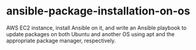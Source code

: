 # ansible-package-installation-on-os
AWS EC2 instance, install Ansible on it, and write an Ansible playbook to update packages on both Ubuntu and another OS using apt and the appropriate package manager, respectively.

